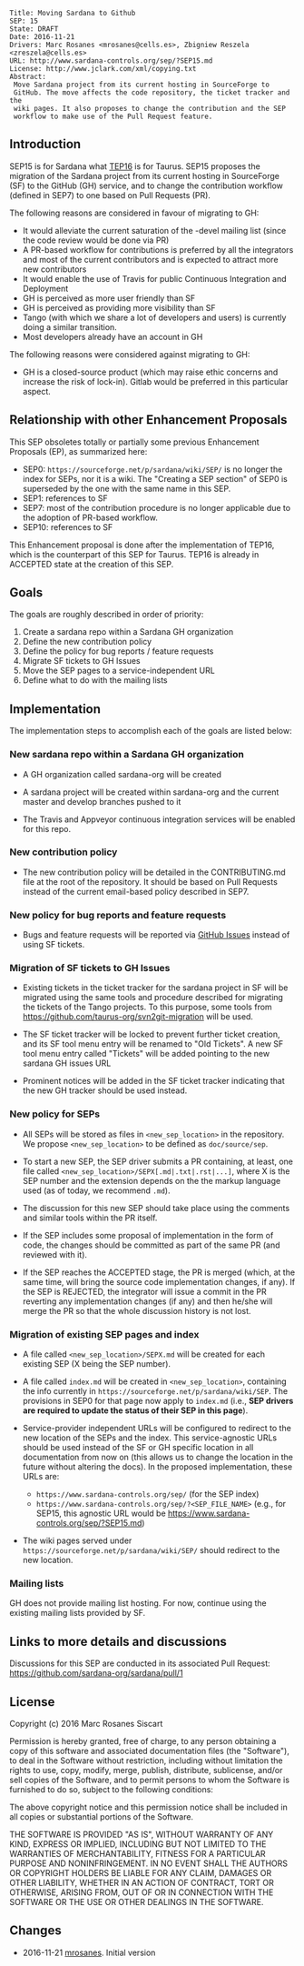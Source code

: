 	Title: Moving Sardana to Github
	SEP: 15
	State: DRAFT
	Date: 2016-11-21
	Drivers: Marc Rosanes <mrosanes@cells.es>, Zbigniew Reszela <zreszela@cells.es>
	URL: http://www.sardana-controls.org/sep/?SEP15.md
	License: http://www.jclark.com/xml/copying.txt
	Abstract:
	 Move Sardana project from its current hosting in SourceForge to 
	 GitHub. The move affects the code repository, the ticket tracker and the 
	 wiki pages. It also proposes to change the contribution and the SEP 
	 workflow to make use of the Pull Request feature.

## Introduction

SEP15 is for Sardana what [TEP16][] is for Taurus.
SEP15 proposes the migration of the Sardana project from its current hosting in 
SourceForge (SF) to the GitHub (GH) service, and to change the contribution 
workflow (defined in SEP7) to one based on Pull Requests (PR).

The following reasons are considered in favour of migrating to GH:

- It would alleviate the current saturation of the -devel mailing list (since 
the code review would be done via PR)
- A PR-based workflow for contributions is preferred by all the integrators and 
most of the current contributors and is expected to attract more new 
contributors
- It would enable the use of Travis for public Continuous Integration and 
Deployment
- GH is perceived as more user friendly than SF
- GH is perceived as providing more visibility than SF
- Tango (with which we share a lot of developers and users) is currently doing 
a similar transition.
- Most developers already have an account in GH

The following reasons were considered against migrating to GH:

- GH is a closed-source product (which may raise ethic concerns and increase 
the risk of lock-in). Gitlab would be preferred in this particular aspect.

## Relationship with other Enhancement Proposals

This SEP obsoletes totally or partially some previous Enhancement Proposals (EP), 
as summarized here:

- SEP0: `https://sourceforge.net/p/sardana/wiki/SEP/` is no longer the index for 
SEPs, nor it is a wiki. The "Creating a SEP section" of SEP0 is superseded by 
the one with the same name in this SEP.
- SEP1: references to SF
- SEP7: most of the contribution procedure is no longer applicable due to 
the adoption of PR-based workflow.
- SEP10: references to SF

This Enhancement proposal is done after the implementation of TEP16, which is 
the counterpart of this SEP for Taurus. 
TEP16 is already in ACCEPTED state at the creation of this SEP.

## Goals

The goals are roughly described in order of priority:

1. Create a sardana repo within a Sardana GH organization
2. Define the new contribution policy
3. Define the policy for bug reports / feature requests
4. Migrate SF tickets to GH Issues
5. Move the SEP pages to a service-independent URL
6. Define what to do with the mailing lists

## Implementation

The implementation steps to accomplish each of the goals are listed below:

### New sardana repo within a Sardana GH organization

- A GH organization called sardana-org will be created

- A sardana project will be created within sardana-org and the current master 
and develop branches pushed to it

- The Travis and Appveyor continuous integration services will be enabled 
for this repo.

### New contribution policy

- The new contribution policy will be detailed in the CONTRIBUTING.md file at 
the root of the repository. It should be based on Pull Requests instead of the 
current email-based policy described in SEP7.

### New policy for bug reports and feature requests

- Bugs and feature requests will be reported via [GitHub Issues][] instead of 
using SF tickets.

### Migration of SF tickets to GH Issues

- Existing tickets in the ticket tracker for the sardana project in SF will be 
migrated using the same tools and procedure described for migrating the tickets 
of the Tango projects. To this purpose, some tools from 
https://github.com/taurus-org/svn2git-migration will be used.

- The SF ticket tracker will be locked to prevent further ticket creation, 
and its SF tool menu entry will be renamed to "Old Tickets". A new SF tool 
menu entry called "Tickets" will be added pointing to the new 
sardana GH issues URL

- Prominent notices will be added in the SF ticket tracker indicating that 
the new GH tracker should be used instead.

### New policy for SEPs

- All SEPs will be stored as files in `<new_sep_location>` in the repository.
We propose `<new_sep_location>` to be defined as `doc/source/sep`.

- To start a new SEP, the SEP driver submits a PR containing, at least, 
one file called `<new_sep_location>/SEPX[.md|.txt|.rst|...]`, where X is 
the SEP number and the extension depends on the the markup language 
used (as of today, we recommend `.md`).

- The discussion for this new SEP should take place using the comments and 
similar tools within the PR itself.

- If the SEP includes some proposal of implementation in the form of code, 
the changes should be committed as part of the same PR (and reviewed with it).

- If the SEP reaches the ACCEPTED stage, the PR is merged (which, at 
the same time, will bring the source code implementation changes, if any). 
If the SEP is REJECTED, the integrator will issue a commit in the PR reverting 
any implementation changes (if any) and then he/she will merge the PR so that 
the whole discussion history is not lost.

### Migration of existing SEP pages and index

- A file called `<new_sep_location>/SEPX.md` will be created for 
each existing SEP (X being the SEP number).

- A file called `index.md` will be created in `<new_sep_location>`, containing 
the info currently in `https://sourceforge.net/p/sardana/wiki/SEP`. The 
provisions in SEP0 for that page now apply to `index.md` (i.e., 
**SEP drivers are required to update the status of their SEP in this page**).

- Service-provider independent URLs will be configured to redirect to the new 
location of the SEPs and the index. This service-agnostic URLs should be used 
instead of the SF or GH specific location in all documentation from now on 
(this allows us to change the location in the future without altering the docs). 
In the proposed implementation, these URLs are:
    - `https://www.sardana-controls.org/sep/` (for the SEP index)
    - `https://www.sardana-controls.org/sep/?<SEP_FILE_NAME>` (e.g., for SEP15, 
this agnostic URL would be https://www.sardana-controls.org/sep/?SEP15.md)

- The wiki pages served under `https://sourceforge.net/p/sardana/wiki/SEP/` 
should redirect to the new location.

### Mailing lists

GH does not provide mailing list hosting. For now, continue using 
the existing mailing lists provided by SF. 

## Links to more details and discussions

Discussions for this SEP are conducted in its associated Pull Request: 
https://github.com/sardana-org/sardana/pull/1

## License

Copyright (c) 2016 Marc Rosanes Siscart

Permission is hereby granted, free of charge, to any person obtaining
a copy of this software and associated documentation files (the
"Software"), to deal in the Software without restriction, including
without limitation the rights to use, copy, modify, merge, publish,
distribute, sublicense, and/or sell copies of the Software, and to
permit persons to whom the Software is furnished to do so, subject to
the following conditions:

The above copyright notice and this permission notice shall be included
in all copies or substantial portions of the Software.

THE SOFTWARE IS PROVIDED "AS IS", WITHOUT WARRANTY OF ANY KIND,
EXPRESS OR IMPLIED, INCLUDING BUT NOT LIMITED TO THE WARRANTIES OF
MERCHANTABILITY, FITNESS FOR A PARTICULAR PURPOSE AND NONINFRINGEMENT.
IN NO EVENT SHALL THE AUTHORS OR COPYRIGHT HOLDERS BE LIABLE FOR ANY
CLAIM, DAMAGES OR OTHER LIABILITY, WHETHER IN AN ACTION OF CONTRACT,
TORT OR OTHERWISE, ARISING FROM, OUT OF OR IN CONNECTION WITH THE
SOFTWARE OR THE USE OR OTHER DEALINGS IN THE SOFTWARE.

## Changes

- 2016-11-21 [mrosanes][]. Initial version


[TEP16]: http://www.taurus-scada.org/tep/?TEP16.md
[GitHub Issues]: https://guides.github.com/features/issues/
[mrosanes]: https://github.com/sagiss/
